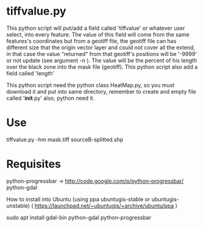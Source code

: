 # tiffvalue.py

This python script will put/add a field called 'tiffvalue' or whatever user select, into every feature. The value of this field will come from the same features's coordinates but from a geotiff file, the geotiff file can has different size that the origin vector layer and could not cover all the extend, in that case the value "returned" from that geotiff's positions will be '-9999' or not update (see argument -n ). The value will be the percent of his length over the black zone into the mask file (geotiff). This python script also add a field called 'length'

This python script need the python class HeatMap.py, so you must download it and put into same directory,  remember to create and empty file called '__init__.py' also, python need it.

# Use

tiffvalue.py -hm mask.tiff sourceB-splitted.shp

# Requisites

python-progressbar -> http://code.google.com/p/python-progressbar/
python-gdal 

How to install into Ubuntu (using ppa ubuntugis-stable or ubuntugis-unstable)
( https://launchpad.net/~ubuntugis/+archive/ubuntu/ppa )

sudo apt install gdal-bin python-gdal python-progressbar
